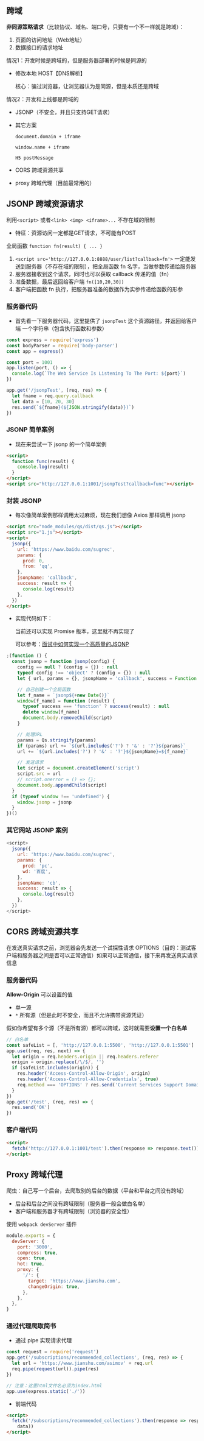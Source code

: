 ## 跨域

**非同源策略请求**（比较协议、域名、端口号，只要有一个不一样就是跨域）：

1. 页面的访问地址（Web地址）
2. 数据接口的请求地址

情况1：开发时候是跨域的，但是服务器部署的时候是同源的

- 修改本地 HOST【DNS解析】

  核心：骗过浏览器，让浏览器认为是同源，但是本质还是跨域

情况2：开发和上线都是跨域的

- JSONP（不安全，并且只支持GET请求）

- 其它方案

  `document.domain + iframe`

  `window.name + iframe`

  `H5 postMessage`

- CORS 跨域资源共享

- proxy 跨域代理（目前最常用的）

## JSONP 跨域资源请求

利用`<script>` 或者`<link> <img> <iframe>...` 不存在域的限制

- 特征：资源访问一定都是GET请求，不可能有POST

全局函数 `function fn(result) { ... }`

1. `<script src='http://127.0.0.1:8888/user/list?callback=fn'>` 一定能发送到服务器（不存在域的限制），把全局函数 fn 名字，当做参数传递给服务器
2. 服务器接收到这个请求，同时也可以获取 callback 传递的值（fn）
3. 准备数据，最后返回给客户端 `fn([10,20,30])`
4. 客户端把函数 fn 执行，把服务器准备的数据作为实参传递给函数的形参

### 服务器代码

- 首先看一下服务器代码，这里提供了 `jsonpTest` 这个资源路径，并返回给客户端 一个字符串（包含执行函数和参数）

```js
const express = require('express')
const bodyParser = require('body-parser')
const app = express()

const port = 1001
app.listen(port, () => {
  console.log(`The Web Service Is Listening To The Port: ${port}`)
})

app.get('/jsonpTest', (req, res) => {
  let fname = req.query.callback
  let data = [10, 20, 30]
  res.send(`${fname}(${JSON.stringify(data)})`)
})
```

### JSONP 简单案例

- 现在来尝试一下 jsonp 的一个简单案例

```html
<script>
  function func(result) {
    console.log(result)
  }
</script>
<script src="http://127.0.0.1:1001/jsonpTest?callback=func"></script>
```

### 封装 JSONP

- 每次像简单案例那样调用太过麻烦，现在我们想像 Axios 那样调用 jsonp

```html
<script src="node_modules/qs/dist/qs.js"></script>
<script src="1.js"></script>
<script>
  jsonp({
    url: 'https://www.baidu.com/sugrec',
    params: {
      prod: 0,
      from: 'qq',
    },
    jsonpName: 'callback',
    success: result => {
      console.log(result)
    },
  })
</script>
```

- 实现代码如下：

  当前还可以实现 Promise 版本，这里就不再实现了

  可以参考：[面试中如何实现一个高质量的JSONP](https://juejin.cn/post/6844904161985708046)

```js
;(function () {
  const jsonp = function jsonp(config) {
    config == null ? (config = {}) : null
    typeof config !== 'object' ? (config = {}) : null
    let { url, params = {}, jsonpName = 'callback', success = Function.prototype } = config

    // 自己创建一个全局函数
    let f_name = `jsonp${+new Date()}`
    window[f_name] = function (result) {
      typeof success === 'function' ? success(result) : null
      delete window[f_name]
      document.body.removeChild(script)
    }

    // 处理URL
    params = Qs.stringify(params)
    if (params) url += `${url.includes('?') ? '&' : '?'}${params}`
    url += `${url.includes('?') ? '&' : '?'}${jsonpName}=${f_name}`

    // 发送请求
    let script = document.createElement('script')
    script.src = url
    // script.onerror = () => {};
    document.body.appendChild(script)
  }
  if (typeof window !== 'undefined') {
    window.jsonp = jsonp
  }
})()
```

### 其它网站 JSONP 案例

```js
<script>
  jsonp({
    url: 'https://www.baidu.com/sugrec',
    params: {
      prod: 'pc',
      wd: '百度',
    },
    jsonpName: 'cb',
    success: result => {
      console.log(result)
    },
  })
</script>
```

## CORS 跨域资源共享

在发送真实请求之前，浏览器会先发送一个试探性请求 OPTIONS（目的：测试客户端和服务器之间是否可以正常通信）如果可以正常通信，接下来再发送真实请求信息

### 服务器代码

**Allow-Origin** 可以设置的值

- 单一源
- `*` 所有源（但是此时不安全，而且不允许携带资源凭证）

假如你希望有多个源（不是所有源）都可以跨域，这时就需要**设置一个白名单**

```js
// 白名单
const safeList = [, 'http://127.0.0.1:5500', 'http://127.0.0.1:5501']
app.use((req, res, next) => {
  let origin = req.headers.origin || req.headers.referer
  origin = origin.replace(/\/$/, '')
  if (safeList.includes(origin)) {
    res.header('Access-Control-Allow-Origin', origin)
    res.header('Access-Control-Allow-Credentials', true)
    req.method === 'OPTIONS' ? res.send('Current Services Support Domain Request!') : next()
  }
})
app.get('/test', (req, res) => {
  res.send('OK')
})
```

### 客户端代码

```html
<script>
  fetch('http://127.0.0.1:1001/test').then(response => response.text()).then(data => console.log(data))
</script>
```

## Proxy 跨域代理

爬虫：自己写一个后台，去爬取别的后台的数据（平台和平台之间没有跨域）

- 后台和后台之间没有跨域限制（服务器一般会做白名单）
- 客户端和服务器才有跨域限制（浏览器的安全性）

使用 `webpack devServer` 插件

```js
module.exports = {
  devServer: {
    port: '3000',
    compress: true,
    open: true,
    hot: true,
    proxy: {
      '/': {
        target: 'https://www.jianshu.com',
        changeOrigin: true,
      },
    },
  },
}
```

### 通过代理爬取简书

- 通过 pipe 实现请求代理

```js
const request = require('request')
app.get('/subscriptions/recommended_collections', (req, res) => {
  let url = 'https://www.jianshu.com/asimov' + req.url
  req.pipe(request(url)).pipe(res)
})

// 注意：这里html文件名必须为index.html
app.use(express.static('./'))
```

- 前端代码

```html
<script>
  fetch('/subscriptions/recommended_collections').then(response => response.text()).then(data => console.log(
    data))
</script>
```

